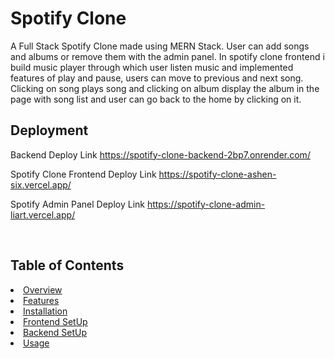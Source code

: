 <h1>Spotify Clone</h1>
A Full Stack Spotify Clone made using MERN Stack. User can add songs and albums or remove them with the admin panel. In spotify clone frontend i build music player through which user listen music and implemented features of play and pause, users can move to previous and next song. Clicking on song plays song and clicking on album display the album in the page with song list and user can go back to the home by clicking on it.

<br>

<h2>Deployment</h2>

Backend Deploy Link https://spotify-clone-backend-2bp7.onrender.com/

Spotify Clone Frontend Deploy Link https://spotify-clone-ashen-six.vercel.app/

Spotify Admin Panel  Deploy Link https://spotify-clone-admin-liart.vercel.app/

<br>

<h2>Table of Contents</h2>
<li><a href="overview">Overview</li>
<li><a href="features">Features</li>
<li><a href="installation">Installation</li>
<li><a href="frontend setup">Frontend SetUp</li>
<li><a href="backend setup">Backend SetUp</li>
<li><a href="usage">Usage</li>

